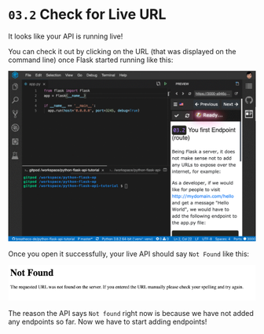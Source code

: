 # `03.2` Check for Live URL

It looks like your API is running live! 

You can check it out by clicking on the URL (that was displayed on the command line) once Flask started running like this:

![Check Flask Live](../../assets/live-api.gif?raw=true)

Once you open it successfully, your live API should say `Not Found` like this:

![Not found API](../../assets/not-found.png?raw=true)

The reason the API says `Not found` right now is because we have not added any endpoints so far.  Now we have to start adding endpoints!

